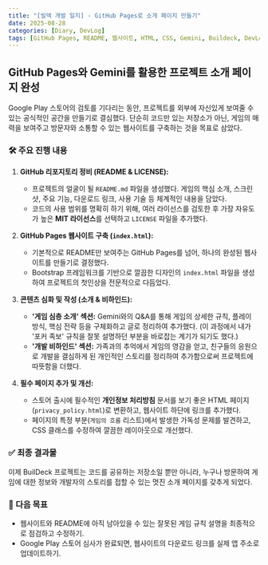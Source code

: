 ```yaml
---
title: "[빌덱 개발 일지] - GitHub Pages로 소개 페이지 만들기"
date: 2025-08-28
categories: [Diary, DevLog]
tags: [GitHub Pages, README, 웹사이트, HTML, CSS, Gemini, Buildeck, DevLog]
---
```


## GitHub Pages와 Gemini를 활용한 프로젝트 소개 페이지 완성

Google Play 스토어의 검토를 기다리는 동안, 프로젝트를 외부에 자신있게 보여줄 수 있는 공식적인 공간을 만들기로 결심했다. 단순히 코드만 있는 저장소가 아닌, 게임의 매력을 보여주고 방문자와 소통할 수 있는 웹사이트를 구축하는 것을 목표로 삼았다.

### 🛠️ 주요 진행 내용

1.  **GitHub 리포지토리 정비 (README & LICENSE):**
    *   프로젝트의 얼굴이 될 `README.md` 파일을 생성했다. 게임의 핵심 소개, 스크린샷, 주요 기능, 다운로드 링크, 사용 기술 등 체계적인 내용을 담았다.
    *   코드의 사용 범위를 명확히 하기 위해, 여러 라이선스를 검토한 후 가장 자유도가 높은 **MIT 라이선스**를 선택하고 `LICENSE` 파일을 추가했다.

2.  **GitHub Pages 웹사이트 구축 (`index.html`):**
    *   기본적으로 README만 보여주는 GitHub Pages를 넘어, 하나의 완성된 웹사이트를 만들기로 결정했다.
    *   Bootstrap 프레임워크를 기반으로 깔끔한 디자인의 `index.html` 파일을 생성하여 프로젝트의 첫인상을 전문적으로 다듬었다.

3.  **콘텐츠 심화 및 작성 (소개 & 비하인드):**
    *   **'게임 심층 소개' 섹션:** Gemini와의 Q&A를 통해 게임의 상세한 규칙, 플레이 방식, 핵심 전략 등을 구체화하고 글로 정리하여 추가했다. (이 과정에서 내가 '포커 족보' 규칙을 잘못 설명하던 부분을 바로잡는 계기가 되기도 했다.)
    *   **'개발 비하인드' 섹션:** 가족과의 추억에서 게임의 영감을 얻고, 친구들의 응원으로 개발을 결심하게 된 개인적인 스토리를 정리하여 추가함으로써 프로젝트에 따뜻함을 더했다.

4.  **필수 페이지 추가 및 개선:**
    *   스토어 출시에 필수적인 **개인정보 처리방침** 문서를 보기 좋은 HTML 페이지(`privacy_policy.html`)로 변환하고, 웹사이트 하단에 링크를 추가했다.
    *   페이지의 특정 부분(`게임의 흐름` 리스트)에서 발생한 가독성 문제를 발견하고, CSS 클래스를 수정하여 깔끔한 레이아웃으로 개선했다.

### ✅ 최종 결과물

이제 BuilDeck 프로젝트는 코드를 공유하는 저장소일 뿐만 아니라, 누구나 방문하여 게임에 대한 정보와 개발자의 스토리를 접할 수 있는 멋진 소개 페이지를 갖추게 되었다.

### 🚀 다음 목표

*   웹사이트와 README에 아직 남아있을 수 있는 잘못된 게임 규칙 설명을 최종적으로 점검하고 수정하기.
*   Google Play 스토어 심사가 완료되면, 웹사이트의 다운로드 링크를 실제 앱 주소로 업데이트하기.